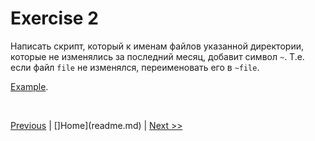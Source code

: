 # Exercise 2

Написать скрипт, который к именам файлов указанной директории, которые не изменялись за последний месяц, добавит символ `~`. Т.е. если файл `file` не изменялся, переименовать его в `~file`.

[Example](src/example02.sh).

<br>

[Previous](exercise01.md) | []Home](readme.md) | [Next >>](exercise03.md)

